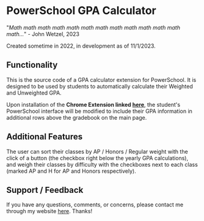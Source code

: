 # PowerSchool GPA Calculator
"*Math math math math math math math math math math math math math...*" - John Wetzel, 2023

Created sometime in 2022, in development as of 11/1/2023.

## Functionality
This is the source code of a GPA calculator extension for PowerSchool. It is designed to be used by students to automatically calculate their Weighted and Unweighted GPA. 

Upon installation of the **Chrome Extension linked [here](https://chrome.google.com/webstore/detail/powerschool-gpa-calculato/dgfnbmfhjioifionnlcklnpfkkjjglbj?hl=en-US&authuser=0)**, the student's PowerSchool interface will be modified to include their GPA information in additional rows above the gradebook on the main page. 

## Additional Features
The user can sort their classes by AP / Honors / Regular weight with the click of a button (the checkbox right below the yearly GPA calculations), and weigh their classes by difficulty with the checkboxes next to each class (marked AP and H for AP and Honors respectively).

## Support / Feedback

If you have any questions, comments, or concerns, please contact me through my website [here](https://grahamzemel.com/contact). Thanks!